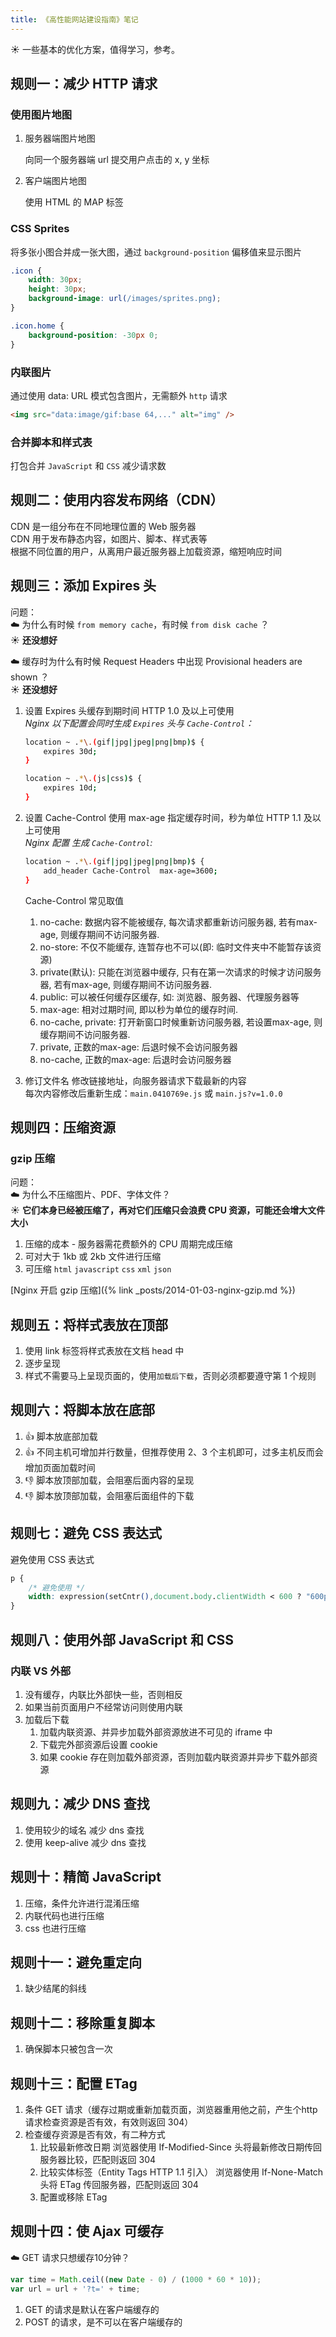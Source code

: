 ```yaml
---
title: 《高性能网站建设指南》笔记
---
```


:sunny: 一些基本的优化方案，值得学习，参考。

## 规则一：减少 HTTP 请求
### 使用图片地图
1. 服务器端图片地图

    向同一个服务器端 url 提交用户点击的 x, y 坐标
2. 客户端图片地图

    使用 HTML 的 MAP 标签

### CSS Sprites
将多张小图合并成一张大图，通过 `background-position` 偏移值来显示图片
```css
.icon {
    width: 30px;
    height: 30px;
    background-image: url(/images/sprites.png);
}

.icon.home {
    background-position: -30px 0;
}
```

### 内联图片
通过使用 data: URL 模式包含图片，无需额外 `http` 请求
```html
<img src="data:image/gif:base 64,..." alt="img" />
```

### 合并脚本和样式表
打包合并 `JavaScript` 和 `CSS` 减少请求数

## 规则二：使用内容发布网络（CDN）
CDN 是一组分布在不同地理位置的 Web 服务器 <br>
CDN 用于发布静态内容，如图片、脚本、样式表等 <br>
根据不同位置的用户，从离用户最近服务器上加载资源，缩短响应时间 <br>


## 规则三：添加 Expires 头
问题： <br>
:cloud: 为什么有时候 `from memory cache`，有时候 `from disk cache` ？ <br>
:sunny: __还没想好__

:cloud:  缓存时为什么有时候 Request Headers 中出现 Provisional headers are shown ？<br>
:sunny: __还没想好__

1. 设置 Expires 头缓存到期时间 HTTP 1.0 及以上可使用 <br>
    _Nginx 以下配置会同时生成 `Expires` 头与 `Cache-Control`：_
    ```bash
    location ~ .*\.(gif|jpg|jpeg|png|bmp)$ {
        expires 30d;
    }

    location ~ .*\.(js|css)$ {
        expires 10d;
    }
    ```
2. 设置 Cache-Control 使用 max-age 指定缓存时间，秒为单位 HTTP 1.1 及以上可使用 <br>
    _Nginx 配置 生成 `Cache-Control`:_
    ```bash
    location ~ .*\.(gif|jpg|jpeg|png|bmp)$ {
        add_header Cache-Control  max-age=3600;
    }
    ```

    Cache-Control 常见取值
    1. no-cache: 数据内容不能被缓存, 每次请求都重新访问服务器, 若有max-age, 则缓存期间不访问服务器.
    2. no-store: 不仅不能缓存, 连暂存也不可以(即: 临时文件夹中不能暂存该资源)
    3. private(默认): 只能在浏览器中缓存, 只有在第一次请求的时候才访问服务器, 若有max-age, 则缓存期间不访问服务器.
    4. public: 可以被任何缓存区缓存, 如: 浏览器、服务器、代理服务器等
    5. max-age: 相对过期时间, 即以秒为单位的缓存时间.
    6. no-cache, private: 打开新窗口时候重新访问服务器, 若设置max-age, 则缓存期间不访问服务器.
    7. private, 正数的max-age: 后退时候不会访问服务器
    8. no-cache, 正数的max-age: 后退时会访问服务器


3. 修订文件名
    修改链接地址，向服务器请求下载最新的内容 <br>
    每次内容修改后重新生成：`main.0410769e.js` 或 `main.js?v=1.0.0`


## 规则四：压缩资源
### gzip 压缩
问题： <br>
:cloud: 为什么不压缩图片、PDF、字体文件？ <br>
:sunny: __它们本身已经被压缩了，再对它们压缩只会浪费 CPU 资源，可能还会增大文件大小__

1. 压缩的成本 - 服务器需花费额外的 CPU 周期完成压缩 
2. 可对大于 1kb 或 2kb 文件进行压缩
3. 可压缩 `html` `javascript` `css` `xml` `json`

[Nginx 开启 gzip 压缩]({% link _posts/2014-01-03-nginx-gzip.md %})

## 规则五：将样式表放在顶部
1. 使用 link 标签将样式表放在文档 head 中
2. 逐步呈现
3. 样式不需要马上呈现页面的，使用`加载后下载`，否则必须都要遵守第 1 个规则

## 规则六：将脚本放在底部
1. :+1: 脚本放底部加载
2. :+1: 不同主机可增加并行数量，但推荐使用 2、3 个主机即可，过多主机反而会增加页面加载时间
3. :-1: 脚本放顶部加载，会阻塞后面内容的呈现
4. :-1: 脚本放顶部加载，会阻塞后面组件的下载

## 规则七：避免 CSS 表达式
避免使用 CSS 表达式
```css
p {
    /* 避免使用 */
    width: expression(setCntr(),document.body.clientWidth < 600 ? "600px" : "auto");
}
```

## 规则八：使用外部 JavaScript 和 CSS
### 内联 VS 外部
1. 没有缓存，内联比外部快一些，否则相反
2. 如果当前页面用户不经常访问则使用内联
3. 加载后下载
    1. 加载内联资源、并异步加载外部资源放进不可见的 iframe 中
    2. 下载完外部资源后设置 cookie
    3. 如果 cookie 存在则加载外部资源，否则加载内联资源并异步下载外部资源

## 规则九：减少 DNS 查找
1. 使用较少的域名 减少 dns 查找
2. 使用 keep-alive 减少 dns 查找

## 规则十：精简 JavaScript
1. 压缩，条件允许进行混淆压缩
2. 内联代码也进行压缩
3. css 也进行压缩

## 规则十一：避免重定向
1. 缺少结尾的斜线

## 规则十二：移除重复脚本
1. 确保脚本只被包含一次

## 规则十三：配置 ETag
1. 条件 GET 请求（缓存过期或重新加载页面，浏览器重用他之前，产生个http请求检查资源是否有效，有效则返回 304）
2. 检查缓存资源是否有效，有二种方式
    1. 比较最新修改日期
    浏览器使用 If-Modified-Since 头将最新修改日期传回服务器比较，匹配则返回 304
    2. 比较实体标签（Entity Tags HTTP 1.1 引入）
    浏览器使用 If-None-Match 头将 ETag 传回服务器，匹配则返回 304
    3. 配置或移除 ETag

## 规则十四：使 Ajax 可缓存
:cloud: GET 请求只想缓存10分钟？ <br>
```javascript
var time = Math.ceil((new Date - 0) / (1000 * 60 * 10));
var url = url + '?t=' + time;
```
1. GET 的请求是默认在客户端缓存的
2. POST 的请求，是不可以在客户端缓存的
